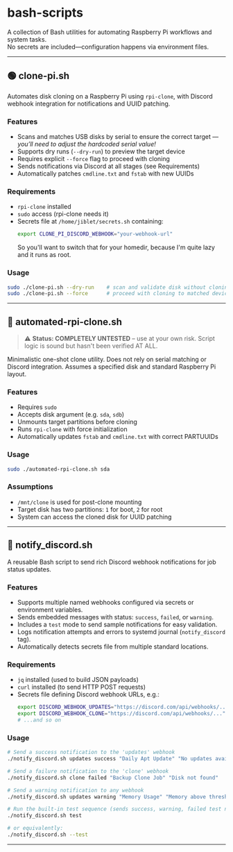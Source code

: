 # bash-scripts

A collection of Bash utilities for automating Raspberry Pi workflows and system tasks.  
No secrets are included—configuration happens via environment files.

---

## 🟢 clone-pi.sh

Automates disk cloning on a Raspberry Pi using `rpi-clone`, with Discord webhook integration for notifications and UUID patching.

### Features
- Scans and matches USB disks by serial to ensure the correct target — *you’ll need to adjust the hardcoded serial value!*
- Supports dry runs (`--dry-run`) to preview the target device
- Requires explicit `--force` flag to proceed with cloning
- Sends notifications via Discord at all stages (see Requirements)
- Automatically patches `cmdline.txt` and `fstab` with new UUIDs

### Requirements
- `rpi-clone` installed
- `sudo` access (rpi-clone needs it)
- Secrets file at `/home/jiblet/secrets.sh` containing:
  ```bash
  export CLONE_PI_DISCORD_WEBHOOK="your-webhook-url"
  ```
  So you'll want to switch that for your homedir, because I'm quite lazy and it runs as root.

### Usage
```bash
sudo ./clone-pi.sh --dry-run    # scan and validate disk without cloning
sudo ./clone-pi.sh --force      # proceed with cloning to matched device
```

---

## 🔴 automated-rpi-clone.sh

> ⚠️ **Status: COMPLETELY UNTESTED** – use at your own risk. Script logic is sound but hasn't been verified AT ALL.

Minimalistic one-shot clone utility. Does not rely on serial matching or Discord integration. Assumes a specified disk and standard Raspberry Pi layout.

### Features
- Requires `sudo`
- Accepts disk argument (e.g. `sda`, `sdb`)
- Unmounts target partitions before cloning
- Runs `rpi-clone` with force initialization
- Automatically updates `fstab` and `cmdline.txt` with correct PARTUUIDs

### Usage
```bash
sudo ./automated-rpi-clone.sh sda
```

### Assumptions
- `/mnt/clone` is used for post-clone mounting
- Target disk has two partitions: `1` for boot, `2` for root
- System can access the cloned disk for UUID patching

---

## 📣 notify_discord.sh

A reusable Bash script to send rich Discord webhook notifications for job status updates.

### Features
- Supports multiple named webhooks configured via secrets or environment variables.
- Sends embedded messages with status: `success`, `failed`, or `warning`.
- Includes a `test` mode to send sample notifications for easy validation.
- Logs notification attempts and errors to systemd journal (`notify_discord` tag).
- Automatically detects secrets file from multiple standard locations.

### Requirements
- `jq` installed (used to build JSON payloads)
- `curl` installed (to send HTTP POST requests)
- Secrets file defining Discord webhook URLs, e.g.:
  ```bash
  export DISCORD_WEBHOOK_UPDATES="https://discord.com/api/webhooks/..."
  export DISCORD_WEBHOOK_CLONE="https://discord.com/api/webhooks/..."
  # ...and so on
  ```

### Usage

```bash
# Send a success notification to the 'updates' webhook
./notify_discord.sh updates success "Daily Apt Update" "No updates available"

# Send a failure notification to the 'clone' webhook
./notify_discord.sh clone failed "Backup Clone Job" "Disk not found"

# Send a warning notification to any webhook
./notify_discord.sh updates warning "Memory Usage" "Memory above threshold"

# Run the built-in test sequence (sends success, warning, failed test notifications)
./notify_discord.sh test

# or equivalently:
./notify_discord.sh --test
```

---
